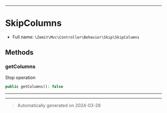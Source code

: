***

# SkipColumns





* Full name: `\Zemit\Mvc\Controller\Behavior\Skip\SkipColumns`




## Methods


### getColumns

Stop operation

```php
public getColumns(): false
```












***


***
> Automatically generated on 2024-03-28

